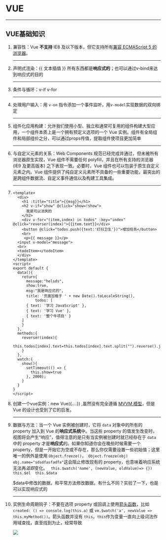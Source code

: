 # VUE

***

 ## VUE基础知识

1. 兼容性：Vue **不支持** IE8 及以下版本，但它支持所有[兼容 ECMAScript 5 的浏览器](https://caniuse.com/#feat=es5)。

   ***

   

2. 声明式渲染：{{ 文本插值 }}  所有东西都是**响应式的**；也可以通过v-bind来达到响应式的目的

   ***

   

3. 条件与循环：v-if  v-for

   ***

   

4. 处理用户输入：用 `v-on` 指令添加一个事件监听，用`v-model`实现数据的双向绑定

   ***

   

5. 组件化应用构建：允许我们使用小型、独立和通常可复用的组件构建大型应用，一个组件本质上是一个拥有预定义选项的一个 Vue 实例。组件有全局组件和局部组价之分，可以通过props传值，提取组件使项目更加简单

   ***

   

6. 与自定义元素的关系：Web Components 规范已经完成并通过，但未被所有浏览器原生实现，Vue 组件不需要任何 polyfill，并且在所有支持的浏览器 (IE9 及更高版本) 之下表现一致。必要时，Vue 组件也可以包装于原生自定义元素之内。Vue 组件提供了纯自定义元素所不具备的一些重要功能，最突出的是跨组件数据流、自定义事件通信以及构建工具集成。

   ***

   

7. ```vue
   <template>
     <div>
       <h1 :title="title">{{msg}}</h1>
       <h2 v-if="show" @click="show=!show">
         我是可以消失的
       </h2> 
       <div v-for="(item,index) in todos" :key="index" @click="reverser(index)">{{item.text}}</div>
       <button @click="todos.push({text:'打扫卫生'})">增加任务</button>
       <br>
        <p>{{ message }}</p>
     <input v-model="message">
     <br>
     <todoItem></todoItem>
     </div>
   </template>
   <script>
   export default {
     data(){
       return{
         message:"helsds",
         show:true,
         msg:"我是响应式的",
         title: '页面加载于 ' + new Date().toLocaleString(),
             todos: [
         { text: '学习 JavaScript' },
         { text: '学习 Vue' },
         { text: '整个牛项目' }
       ]
       }
     },
     methods:{
       reverser(index){
         this.todos[index].text=this.todos[index].text.split("").reverse().join("")
       }
     },
     watch:{
       show(){
         setTimeout(() => {
           this.show=true
         }, 2000);
       }
     }
   }
   </script>
   
   ```

8. 创建一个vue实例：new Vue({....})  ,虽然没有完全遵循 [MVVM 模型](https://zh.wikipedia.org/wiki/MVVM)，但是 Vue 的设计也受到了它的启发。

   ***

   

9. 数据与方法：当一个 Vue 实例被创建时，它将 `data` 对象中的所有的 property 加入到 Vue 的**响应式系统**中。当这些 property 的值发生改变时，视图将会产生“响应”，值得注意的是只有当实例被创建时就已经存在于 `data` 中的 property 才是**响应式**的。如果你知道你会在晚些时候需要一个 property，但是一开始它为空或不存在，那么你仅需要设置一些初始值；这里唯一的例外是使用 `Object.freeze()`，` Object.freeze(obj)   obj.name="sdsdfasfadfa"`这会阻止修改现有的 property，也意味着响应系统无法再*追踪*变化。 ` this.$watch('name', (newValue, oldValue)=> {})  this.$el  this.$data`

   $data中修改的数据，和平常方法修改数据，有什么不同？实验了一下，也是可以实现响应式的

   ***

   

10. 实例生命周期钩子：不要在选项 property 或回调上使用[箭头函数](https://developer.mozilla.org/zh-CN/docs/Web/JavaScript/Reference/Functions/Arrow_functions)，比如 `created: () => console.log(this.a)` 或 `vm.$watch('a', newValue => this.myMethod())`。箭头函数并没有 `this`，`this`作为变量一直向上级词法作用域查找，直至找到为止，经常导致

    ![](C:\Users\Administrator\Desktop\lifecycle.png)

